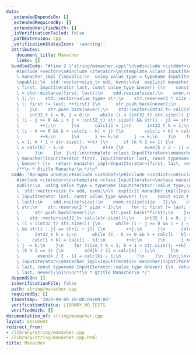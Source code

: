 ```yaml
---
data:
  _extendedDependsOn: []
  _extendedRequiredBy: []
  _extendedVerifiedWith: []
  _isVerificationFailed: false
  _pathExtension: cpp
  _verificationStatusIcon: ':warning:'
  attributes:
    document_title: Manacher
    links: []
  bundledCode: "#line 2 \"string/manacher.cpp\"\n\n#include <cstddef>\n#include <cstdint>\n\
    #include <vector>\n#include <iterator>\n\ntemplate <class InputIterator>\nclass\
    \ manacher_impl {\npublic:\n  using value_type = typename InputIterator::value_type;\n\
    \npublic:\n  std::vector<size_t> odd, even;\n\n  explicit manacher_impl(InputIterator\
    \ first, InputIterator last, const value_type &never) {\n    const size_t size\
    \ = std::distance(first, last);\n    odd.resize(size);\n    even.resize(size -\
    \ 1);\n    std::vector<value_type> str;\n    str.reserve(2 * size + 1);\n    for\
    \ (; first != last; ++first) {\n      str.push_back(never);\n      str.push_back(*first);\n\
    \    }\n    str.push_back(never);\n    std::vector<int32_t> calc(str.size());\n\
    \    int32_t i = 0, j = 0;\n    while (i < (int32_t) str.size()) {\n      while\
    \ (i - j >= 0 && i + j < (int32_t) str.size() && str[i - j] == str[i + j]) {\n\
    \        ++j;\n      }\n      calc[i] = j;\n      int32_t k = 1;\n      while\
    \ (i - k >= 0 && k + calc[i - k] < j) {\n        calc[i + k] = calc[i - k];\n\
    \        ++k;\n      }\n      i += k;\n      j -= k;\n    }\n    for (size_t k\
    \ = 1; k + 1 < str.size(); ++k) {\n      if (k % 2 == 1) {\n        odd[k / 2]\
    \ = calc[k] - 1;\n      }\n      else {\n        even[k / 2 - 1] = calc[k] - 1;\n\
    \      }\n    }\n  }\n};\n\ntemplate <class InputIterator>\nmanacher_impl<InputIterator>\
    \ manacher(InputIterator first, InputIterator last, const typename InputIterator::value_type\
    \ &never) {\n  return manacher_impl<InputIterator>(first, last, never);\n}\n\n\
    /**\n * @title Manacher\n */\n"
  code: "#pragma once\n\n#include <cstddef>\n#include <cstdint>\n#include <vector>\n\
    #include <iterator>\n\ntemplate <class InputIterator>\nclass manacher_impl {\n\
    public:\n  using value_type = typename InputIterator::value_type;\n\npublic:\n\
    \  std::vector<size_t> odd, even;\n\n  explicit manacher_impl(InputIterator first,\
    \ InputIterator last, const value_type &never) {\n    const size_t size = std::distance(first,\
    \ last);\n    odd.resize(size);\n    even.resize(size - 1);\n    std::vector<value_type>\
    \ str;\n    str.reserve(2 * size + 1);\n    for (; first != last; ++first) {\n\
    \      str.push_back(never);\n      str.push_back(*first);\n    }\n    str.push_back(never);\n\
    \    std::vector<int32_t> calc(str.size());\n    int32_t i = 0, j = 0;\n    while\
    \ (i < (int32_t) str.size()) {\n      while (i - j >= 0 && i + j < (int32_t) str.size()\
    \ && str[i - j] == str[i + j]) {\n        ++j;\n      }\n      calc[i] = j;\n\
    \      int32_t k = 1;\n      while (i - k >= 0 && k + calc[i - k] < j) {\n   \
    \     calc[i + k] = calc[i - k];\n        ++k;\n      }\n      i += k;\n     \
    \ j -= k;\n    }\n    for (size_t k = 1; k + 1 < str.size(); ++k) {\n      if\
    \ (k % 2 == 1) {\n        odd[k / 2] = calc[k] - 1;\n      }\n      else {\n \
    \       even[k / 2 - 1] = calc[k] - 1;\n      }\n    }\n  }\n};\n\ntemplate <class\
    \ InputIterator>\nmanacher_impl<InputIterator> manacher(InputIterator first, InputIterator\
    \ last, const typename InputIterator::value_type &never) {\n  return manacher_impl<InputIterator>(first,\
    \ last, never);\n}\n\n/**\n * @title Manacher\n */"
  dependsOn: []
  isVerificationFile: false
  path: string/manacher.cpp
  requiredBy: []
  timestamp: '2020-09-09 18:08:09+09:00'
  verificationStatus: LIBRARY_NO_TESTS
  verifiedWith: []
documentation_of: string/manacher.cpp
layout: document
redirect_from:
- /library/string/manacher.cpp
- /library/string/manacher.cpp.html
title: Manacher
---
```


